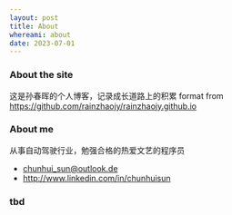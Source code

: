 ```yaml
---
layout: post
title: About
whereami: about
date: 2023-07-01
---
```


### About the site

这是孙春晖的个人博客，记录成长道路上的积累
format from https://github.com/rainzhaojy/rainzhaojy.github.io

### About me

从事自动驾驶行业，勉强合格的热爱文艺的程序员

* <i class="fa fa-envelope"></i> [chunhui_sun@outlook.de](mailto:chunhui_sun@outlook.de)
* <i class="fa fa-linkedin"></i> <http://www.linkedin.com/in/chunhuisun>

### tbd